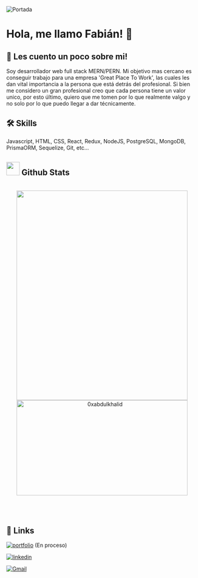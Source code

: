 
![Portada](https://i.postimg.cc/HxSbYpXw/Portada-Linked-In.png)



# Hola, me llamo Fabián! 👋
## 🚀 Les cuento un poco sobre mi!
Soy desarrollador web full stack MERN/PERN. Mi objetivo mas cercano es conseguir trabajo para una empresa 'Great Place To Work', las cuales les dan vital importancia a la persona que está detrás del profesional. Si bien me considero un gran profesional creo que cada persona tiene un valor unico, por esto último, quiero que me tomen por lo que realmente valgo y no solo por lo que puedo llegar a dar técnicamente. 


## 🛠 Skills
Javascript, HTML, CSS, React, Redux, NodeJS, PostgreSQL, MongoDB, PrismaORM, Sequelize, Git, etc...

## <img src="https://media.giphy.com/media/iY8CRBdQXODJSCERIr/giphy.gif" width="35"><b> Github Stats </b>
<br>

<div align="center">

<a href="https://github.com/Fabio1501">
  <img src="https://github-readme-stats.vercel.app/api?username=Fabio1501&show_icons=true&theme=merko" margin-rigth="20px" height="550" width="450"/>
  <img src="https://github-readme-stats.vercel.app/api/top-langs?username=Fabio1501&show_icons=true&theme=merko" height="250" width="450"  alt="0xabdulkhalid"/>
</a>
</div>

<br>
<br>
<br>

## 🔗 Links
[![portfolio](https://img.shields.io/badge/my_portfolio-000?style=for-the-badge&logo=ko-fi&logoColor=white)](https://portfolio-fabian.vercel.app/)
(En proceso)  

[![linkedin](https://img.shields.io/badge/linkedin-0A66C2?style=for-the-badge&logo=linkedin&logoColor=white)](https://www.linkedin.com/in/fabian1501/)

[![Gmail](https://img.shields.io/badge/gmail-0A66C2?style=for-the-badge&logo=gmail&logoColor=red)](https://mail.google.com/mail/?view=cm&to=fabiuuu8@gmail.com)


